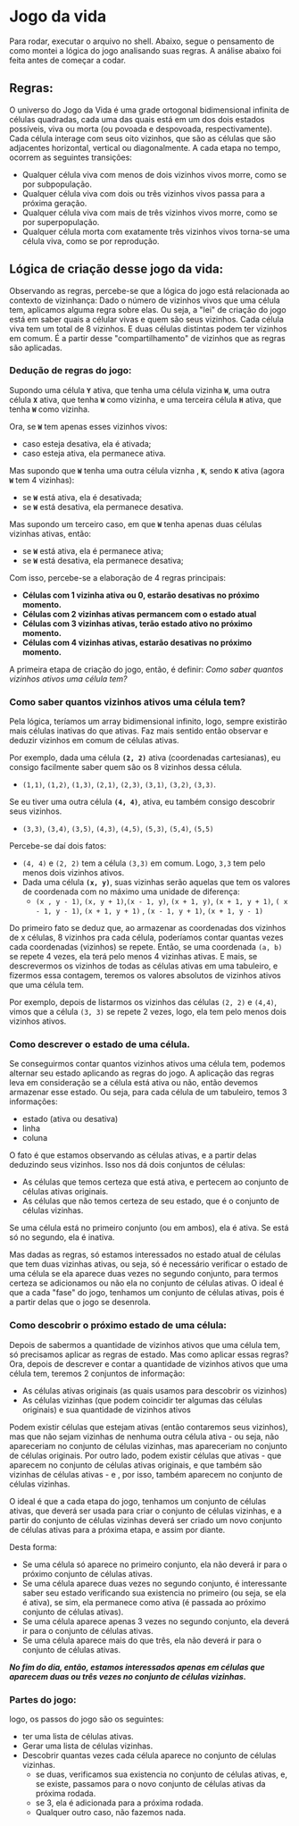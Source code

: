 # Jogo da vida
Para rodar, executar o arquivo no shell. Abaixo, segue o pensamento de como montei a lógica do jogo analisando suas regras. A análise abaixo foi feita antes de começar a codar.

## Regras:

O universo do Jogo da Vida é uma grade ortogonal bidimensional infinita de células quadradas, cada uma das quais está em um dos dois estados possíveis, viva ou morta (ou povoada e despovoada, respectivamente). Cada célula interage com seus oito vizinhos, que são as células que são adjacentes horizontal, vertical ou diagonalmente. A cada etapa no tempo, ocorrem as seguintes transições:

- Qualquer célula viva com menos de dois vizinhos vivos morre, como se por subpopulação.
- Qualquer célula viva com dois ou três vizinhos vivos passa para a próxima geração.
- Qualquer célula viva com mais de três vizinhos vivos morre, como se por superpopulação.
- Qualquer célula morta com exatamente três vizinhos vivos torna-se uma célula viva, como se por reprodução.


## Lógica de criação desse jogo da vida:

Observando as regras, percebe-se que a lógica do jogo está relacionada ao contexto de vizinhança: Dado o número de vizinhos vivos que uma célula tem, aplicamos alguma regra sobre elas. Ou seja, a "lei" de criação do jogo está em saber quais a célular vivas e quem são seus vizinhos. Cada célula viva tem um total de 8 vizinhos. E duas células distintas podem ter vizinhos em comum. É a partir desse "compartilhamento" de vizinhos que as regras são aplicadas.

### Dedução de regras do jogo:

Supondo uma célula **`Y`** ativa, que tenha uma célula vizinha **`W`**,
uma outra célula **`X`** ativa, que tenha **`W`** como vizinha,
e uma terceira célula **`H`** ativa, que tenha **`W`** como vizinha.

Ora, se **`W`** tem apenas esses vizinhos vivos:
- caso esteja desativa, ela é ativada;
- caso esteja ativa, ela permanece ativa.

Mas supondo que **`W`** tenha uma outra célula viznha , **`K`**, sendo **`K`** ativa (agora **`W`** tem 4 vizinhas):
- se **`W`** está ativa, ela é desativada;
- se **`W`** está desativa, ela permanece desativa.

Mas supondo um terceiro caso, em que **`W`** tenha apenas duas células vizinhas ativas, então:
- se **`W`** está ativa, ela é permanece ativa;
- se **`W`** está desativa, ela permanece desativa;

Com isso, percebe-se a elaboração de 4 regras principais:
- **Células com 1 vizinha ativa ou 0, estarão desativas no próximo momento.**
- **Células com 2 vizinhas ativas permancem com o estado atual**
- **Células com 3 vizinhas ativas, terão estado ativo no próximo momento.**
- **Células com 4 vizinhas ativas, estarão desativas no próximo momento.**

A primeira etapa de criação do jogo, então, é definir: *Como saber quantos vizinhos ativos uma célula tem?*

### Como saber quantos vizinhos ativos uma célula tem?

Pela lógica, teríamos um array bidimensional infinito, logo, sempre existirão mais células inativas do que ativas. Faz mais sentido então observar e deduzir vizinhos em comum de células ativas.

Por exemplo, dada uma célula **`(2, 2)`** ativa (coordenadas cartesianas), eu consigo facilmente saber quem são os 8 vizinhos dessa célula.
- `(1,1)`, `(1,2)`, `(1,3)`, `(2,1)`, `(2,3)`, `(3,1)`, `(3,2)`, `(3,3)`.

Se eu tiver uma outra célula **`(4, 4)`**, ativa, eu também consigo descobrir seus vizinhos.
- `(3,3)`, `(3,4)`, `(3,5)`, `(4,3)`, `(4,5)`, `(5,3)`, `(5,4)`, `(5,5)`

Percebe-se daí dois fatos:

- `(4, 4)` e `(2, 2)` tem a célula `(3,3)` em comum. Logo, `3,3` tem pelo menos dois vizinhos ativos.
- Dada uma célula **`(x, y)`**, suas vizinhas serão aquelas que tem os valores de coordenada com no máximo uma unidade de diferença:
  - `(x , y - 1)`, `(x, y + 1)`,`(x - 1, y)`, `(x + 1, y)`, `(x + 1, y + 1)`, `( x - 1, y - 1)`, `(x + 1, y + 1)` , `(x - 1, y + 1)`, `(x + 1, y - 1)`

Do primeiro fato se deduz que, ao armazenar as coordenadas dos vizinhos de x células, 8 vizinhos pra cada célula, poderíamos contar quantas vezes cada coordenadas (vizinhos) se repete. Então, se uma coordenada `(a, b)` se repete 4 vezes, ela terá pelo menos 4 vizinhas ativas.
E mais, se descrevermos os vizinhos de todas as células ativas em uma tabuleiro, e fizermos essa contagem, teremos os valores absolutos de vizinhos ativos que uma célula tem.

Por exemplo, depois de listarmos os vizinhos das células `(2, 2)` e `(4,4)`, vimos que a célula `(3, 3)` se repete 2 vezes, logo, ela tem pelo menos dois vizinhos ativos.

### Como descrever o estado de uma célula.

Se conseguirmos contar quantos vizinhos ativos uma célula tem, podemos alternar seu estado aplicando as regras do jogo. A aplicação das regras leva em consideração se a célula está ativa ou não, então devemos armazenar esse estado.
Ou seja, para cada célula de um tabuleiro, temos 3 informações:
- estado (ativa ou desativa)
- linha
- coluna

O fato é que estamos observando as células ativas, e a partir delas deduzindo seus vizinhos. Isso nos dá dois conjuntos de células:
- As células que temos certeza que está ativa, e pertecem ao conjunto de células ativas originais.
- As células que não temos certeza de seu estado, que é o conjunto de células vizinhas.

Se uma célula está no primeiro conjunto (ou em ambos), ela é ativa. Se está só no segundo, ela é inativa.

Mas dadas as regras, só estamos interessados no estado atual de células que tem duas vizinhas ativas, ou seja, só é necessário verificar o estado de uma célula se ela aparece duas vezes no segundo conjunto, para termos certeza se adicionamos ou não ela no conjunto de células ativas.
O ideal é que a cada "fase" do jogo, tenhamos um conjunto de células ativas, pois é a partir delas que o jogo se desenrola.


### Como descobrir o próximo estado de uma célula:
Depois de sabermos a quantidade de vizinhos ativos que uma célula tem, só precisamos aplicar as regras de estado.
Mas como aplicar essas regras?
Ora, depois de descrever e contar a quantidade de vizinhos ativos que uma célula tem, teremos 2 conjuntos de informação:
- As células ativas originais (as quais usamos para descobrir os vizinhos)
- As células vizinhas (que podem coincidir ter algumas das células originais) e sua quantidade de vizinhos ativos

Podem existir células que estejam ativas (então contaremos seus vizinhos), mas que não sejam vizinhas de nenhuma outra célula ativa - ou seja, não apareceriam no conjunto de células vizinhas, mas apareceriam no conjunto de células originais.
Por outro lado, podem existir células que ativas - que aparecem no conjunto de células ativas originais, e que também são vizinhas de células ativas - e , por isso, também aparecem no conjunto de células vizinhas.

O ideal é que a cada etapa do jogo, tenhamos um conjunto de células ativas, que deverá ser usada para criar o conjunto de células vizinhas, e a partir do conjunto de células vizinhas deverá ser criado um novo conjunto de células ativas para a próxima etapa, e assim por diante.

Desta forma:
- Se uma célula só aparece no primeiro conjunto, ela não deverá ir para o próximo conjunto de células ativas.
- Se uma célula aparece duas vezes no segundo conjunto, é interessante saber seu estado verificando sua existencia no primeiro (ou seja, se ela é ativa), se sim, ela permanece como ativa (é passada ao próximo conjunto de células ativas).
- Se uma célula aparece apenas 3 vezes no segundo conjunto, ela deverá ir para o conjunto de células ativas.
- Se uma célula aparece mais do que três, ela não deverá ir para o conjunto de células ativas.

***No fim do dia, então, estamos interessados apenas em células que aparecem duas ou três vezes no conjunto de células vizinhas.***


### Partes do jogo:
logo, os passos do jogo são os seguintes:
- ter uma lista de células ativas.
- Gerar uma lista de células vizinhas.
- Descobrir quantas vezes cada célula aparece no conjunto de células vizinhas.
    - se duas, verificamos sua existencia no conjunto de células ativas, e, se existe, passamos para o novo conjunto de células ativas da próxima rodada.
    - se 3, ela é adicionada para a próxima rodada.
    - Qualquer outro caso, não fazemos nada.
